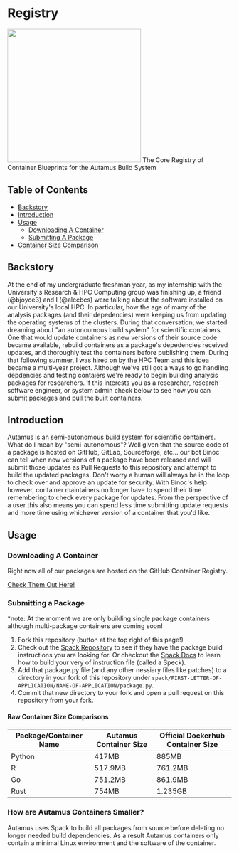 # Registry
<img src="https://avatars.githubusercontent.com/u/73002963" width="300" height="300">
The Core Registry of Container Blueprints for the Autamus Build System

## Table of Contents
- [Backstory](#backstory)
- [Introduction](#introduction)
- [Usage](#usage)
  - [Downloading A Container](#downloading-a-container)
  - [Submitting A Package](#submitting-a-package)
- [Container Size Comparison](#container-size-comparison)

## Backstory
At the end of my undergraduate freshman year, as my internship with the University's Research & HPC Computing group was finishing up, a friend (@bjoyce3) and I (@alecbcs) were talking about the software installed on our University's local HPC. In particular, how the age of many of the analysis packages (and their depedencies) were keeping us from updating the operating systems of the clusters. During that conversation, we started dreaming about "an autonoumous build system" for scientific containers. One that would update containers as new versions of their source code became available, rebuild containers as a package's depedencies received updates, and thoroughly test the containers before publishing them. During that following summer, I was hired on by the HPC Team and this idea became a multi-year project. Although we've still got a ways to go handling depdencies and testing contaiers we're ready to begin building analysis packages for researchers. If this interests you as a researcher, research software engineer, or system admin check below to see how you can submit packages and pull the built containers.

## Introduction
Autamus is an semi-autonomous build system for scientific containers. What do I mean by "semi-autonomous"? Well given that the source code of a package is hosted on GitHub, GitLab, Sourceforge, etc... our bot Binoc can tell when new versions of a package have been released and will submit those updates as Pull Requests to this repository and attempt to build the updated packages. Don't worry a human will always be in the loop to check over and approve an update for security. With Binoc's help however, container maintainers no longer have to spend their time remembering to check every package for updates. From the perspective of a user this also means you can spend less time submitting update requests and more time using whichever version of a container that you'd like.

## Usage
### Downloading A Container
Right now all of our packages are hosted on the GitHub Container Registry.

[Check Them Out Here!](https://github.com/orgs/autamus/packages)

### Submitting a Package
*note: At the moment we are only building single package containers although multi-package containers are coming soon!

1) Fork this repository (button at the top right of this page!)
2) Check out the [Spack Repository](https://spack.readthedocs.io/en/latest/package_list.html) to see if they have the package build instructions you are looking for. Or checkout the [Spack Docs](https://spack.readthedocs.io/en/latest/packaging_guide.html) to learn how to build your very of instruction file (called a Speck).
3) Add that package.py file (and any other nessiary files like patches) to a directory in your fork of this repository under `spack/FIRST-LETTER-OF-APPLICATION/NAME-OF-APPLICATION/package.py`.
4) Commit that new directory to your fork and open a pull request on this repository from your fork.

#### Raw Container Size Comparisons
| **Package/Container Name** | **Autamus Container Size** | **Official Dockerhub Container Size** |
|----------------------------|----------------------------|---------------------------------------|
| Python                     | 417MB                      | 885MB                                 |
| R                          | 517.9MB                    | 761.2MB                               |
| Go                         | 751.2MB                    | 861.9MB                               |
| Rust                       | 754MB                      | 1.235GB                               |

### How are Autamus Containers Smaller?
Autamus uses Spack to build all packages from source before deleting no longer needed build dependencies. As a result Autamus containers only contain a minimal Linux environment and the software of the container.
